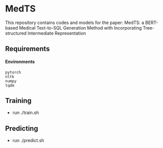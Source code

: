 # MedTS
This repository contains codes and models for the paper: 
MedTS: a BERT-based Medical Text-to-SQL Generation Method with Incorporating Tree-structured Intermediate Representation

## Requirements

#### Environments

```
pytorch
nltk
numpy
tqdm
```

## Training
* run ./train.sh

## Predicting

* run ./predict.sh
